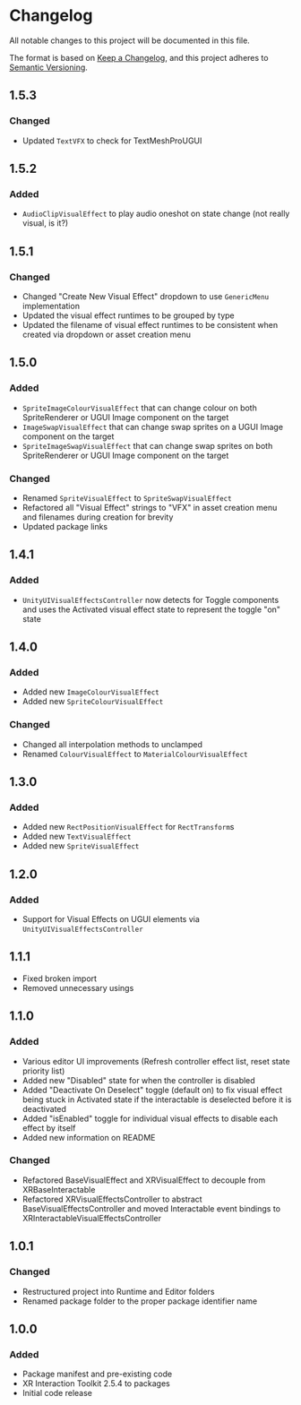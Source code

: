 # Changelog

All notable changes to this project will be documented in this file.

The format is based on [Keep a Changelog](https://keepachangelog.com/en/1.1.0/),
and this project adheres to [Semantic Versioning](https://semver.org/spec/v2.0.0.html).

## 1.5.3

### Changed

- Updated `TextVFX` to check for TextMeshProUGUI

## 1.5.2

### Added

- `AudioClipVisualEffect` to play audio oneshot on state change (not really visual, is it?)

## 1.5.1

### Changed

- Changed "Create New Visual Effect" dropdown to use `GenericMenu` implementation
- Updated the visual effect runtimes to be grouped by type
- Updated the filename of visual effect runtimes to be consistent when created via dropdown or asset creation menu

## 1.5.0

### Added

- `SpriteImageColourVisualEffect` that can change colour on both SpriteRenderer or UGUI Image component on the target
- `ImageSwapVisualEffect` that can change swap sprites on a UGUI Image component on the target
- `SpriteImageSwapVisualEffect` that can change swap sprites on both SpriteRenderer or UGUI Image component on the target

### Changed

- Renamed `SpriteVisualEffect` to `SpriteSwapVisualEffect`
- Refactored all "Visual Effect" strings to "VFX" in asset creation menu and filenames during creation for brevity
- Updated package links

## 1.4.1

### Added

- `UnityUIVisualEffectsController` now detects for Toggle components and uses the Activated visual effect state to represent the toggle "on" state

## 1.4.0

### Added

- Added new `ImageColourVisualEffect`
- Added new `SpriteColourVisualEffect`

### Changed

- Changed all interpolation methods to unclamped
- Renamed `ColourVisualEffect` to `MaterialColourVisualEffect`

## 1.3.0

### Added

- Added new `RectPositionVisualEffect` for `RectTransform`s
- Added new `TextVisualEffect`
- Added new `SpriteVisualEffect`

## 1.2.0

### Added

- Support for Visual Effects on UGUI elements via `UnityUIVisualEffectsController`

## 1.1.1

- Fixed broken import
- Removed unnecessary usings

## 1.1.0

### Added

- Various editor UI improvements (Refresh controller effect list, reset state priority list)
- Added new "Disabled" state for when the controller is disabled
- Added "Deactivate On Deselect" toggle (default on) to fix visual effect being stuck in Activated state if the interactable is deselected before it is deactivated
- Added "isEnabled" toggle for individual visual effects to disable each effect by itself
- Added new information on README

### Changed

- Refactored BaseVisualEffect and XRVisualEffect to decouple from XRBaseInteractable
- Refactored XRVisualEffectsController to abstract BaseVisualEffectsController and moved Interactable event bindings to XRInteractableVisualEffectsController

## 1.0.1

### Changed

- Restructured project into Runtime and Editor folders
- Renamed package folder to the proper package identifier name

## 1.0.0

### Added

- Package manifest and pre-existing code
- XR Interaction Toolkit 2.5.4 to packages
- Initial code release
